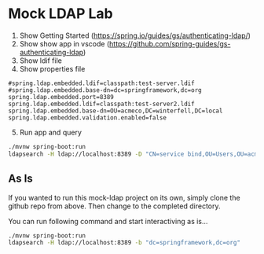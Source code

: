 # Mock LDAP Lab

1. Show Getting Started (https://spring.io/guides/gs/authenticating-ldap/)
2. Show show app in vscode (https://github.com/spring-guides/gs-authenticating-ldap)
3. Show ldif file
4. Show properties file

```properties
#spring.ldap.embedded.ldif=classpath:test-server.ldif
#spring.ldap.embedded.base-dn=dc=springframework,dc=org
spring.ldap.embedded.port=8389
spring.ldap.embedded.ldif=classpath:test-server2.ldif
spring.ldap.embedded.base-dn=OU=acmeco,DC=winterfell,DC=local
spring.ldap.embedded.validation.enabled=false
```

5. Run app and query

```bash
./mvnw spring-boot:run
ldapsearch -H ldap://localhost:8389 -D "CN=service bind,OU=Users,OU=acmeco,DC=winterfell,DC=local" -w $PW -b "OU=acmeco,DC=winterfell,DC=local"
```

## As Is

If you wanted to run this mock-ldap project on its own, simply clone the github repo from above.  Then change to the completed directory.

You can run following command and start interactiving as is...

```bash
./mvnw spring-boot:run
ldapsearch -H ldap://localhost:8389 -b "dc=springframework,dc=org"
```
